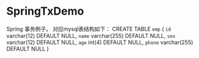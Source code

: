 # SpringTxDemo
Spring 事务例子。
对应mysql表结构如下：
CREATE TABLE `emp` (
  `id` varchar(12) DEFAULT NULL,
  `name` varchar(255) DEFAULT NULL,
  `sex` varchar(12) DEFAULT NULL,
  `age` int(4) DEFAULT NULL,
  `phone` varchar(255) DEFAULT NULL
) 
